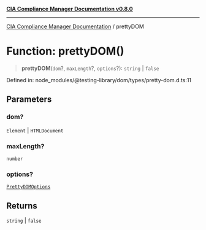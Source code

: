 [**CIA Compliance Manager Documentation v0.8.0**](../README.md)

***

[CIA Compliance Manager Documentation](../globals.md) / prettyDOM

# Function: prettyDOM()

> **prettyDOM**(`dom`?, `maxLength`?, `options`?): `string` \| `false`

Defined in: node\_modules/@testing-library/dom/types/pretty-dom.d.ts:11

## Parameters

### dom?

`Element` | `HTMLDocument`

### maxLength?

`number`

### options?

[`PrettyDOMOptions`](../interfaces/PrettyDOMOptions.md)

## Returns

`string` \| `false`
